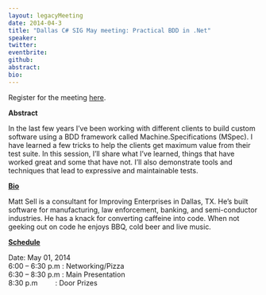 ```yaml
---
layout: legacyMeeting
date: 2014-04-3
title: "Dallas C# SIG May meeting: Practical BDD in .Net"
speaker:
twitter:
eventbrite:
github:
abstract:
bio:
---
```


<div>
<p style="text-align: left;">Register for the meeting&nbsp;<a href="http://www.eventbrite.com/e/dallas-c-sig-may-meeting-practical-bdd-in-net-tickets-11321746649">here</a>.</p>
<p><strong><strong>Abstract</strong></strong></p>
<p>In the last few years I&#8217;ve been working with different clients to build custom software using a BDD framework called Machine.Specifications (MSpec). I have learned a few tricks to help the clients get maximum value from their test suite. In this session, I&#8217;ll share what I&#8217;ve learned, things that have worked great and some that have not. I&#8217;ll also demonstrate tools and techniques that lead to expressive and maintainable tests.</p>
<p><strong><strong><span style="text-decoration: underline;">Bio</span></strong></strong></p>
<div id="_mcePaste">Matt Sell is a consultant for Improving Enterprises in Dallas, TX. He&#8217;s built software for manufacturing, law enforcement, banking, and semi-conductor industries. He has a knack for converting caffeine into code. When not geeking out on code he enjoys BBQ, cold beer and live music.</div>
<p><strong><span style="text-decoration: underline;">Schedule</span></strong></p>
<p>Date: May 01, 2014<br />
6:00 &#8211; 6:30 p.m : Networking/Pizza<br />
6:30 &#8211; 8:30 p.m : Main Presentation<br />
8:30 p.m &nbsp; &nbsp; &nbsp; &nbsp; : Door Prizes</p>
</div>

